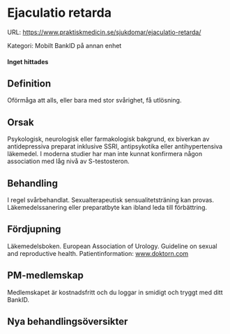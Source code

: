 # Ejaculatio retarda

URL: https://www.praktiskmedicin.se/sjukdomar/ejaculatio-retarda/



Kategori: Mobilt BankID på annan enhet

#### Inget hittades

## Definition

Oförmåga att alls, eller bara med stor svårighet, få utlösning.

## Orsak

Psykologisk, neurologisk eller farmakologisk bakgrund, ex biverkan av antidepressiva preparat inklusive SSRI, antipsykotika eller antihypertensiva läkemedel. I moderna studier har man inte kunnat konfirmera någon association med låg nivå av S-testosteron.

## Behandling

I regel svårbehandlat. Sexualterapeutisk sensualitetsträning kan provas. Läkemedelssanering eller preparatbyte kan ibland leda till förbättring.

## Fördjupning

Läkemedelsboken.
European Association of Urology. Guideline on sexual and reproductive health.
Patientinformation: www.doktorn.com

## PM-medlemskap

Medlemskapet är kostnadsfritt och du loggar in smidigt och tryggt med ditt BankID.

## Nya behandlingsöversikter

